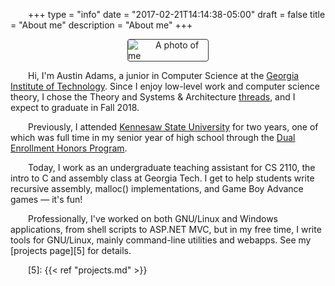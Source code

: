 +++
type = "info"
date = "2017-02-21T14:14:38-05:00"
draft = false
title = "About me"
description = "About me"
+++

<style>
p {
  text-indent: 2em;
}
img {
  border: 1px solid #333;
  border-radius: 4px;
  max-width: 128px;
  display: block;
  margin: 0 auto;
}
</style>

![A photo of me][i1]

Hi, I'm Austin Adams, a junior in Computer Science at the [Georgia
Institute of Technology][1]. Since I enjoy low-level work and computer
science theory, I chose the Theory and Systems & Architecture
[threads][2], and I expect to graduate in Fall 2018.

Previously, I attended [Kennesaw State University][3] for two years, one
of which was full time in my senior year of high school through the [Dual
Enrollment Honors Program][4].

Today, I work as an undergraduate teaching assistant for CS 2110, the
intro to C and assembly class at Georgia Tech. I get to help students
write recursive assembly, malloc() implementations, and Game Boy
Advance games — it's fun!

Professionally, I've worked on both GNU/Linux and Windows applications,
from shell scripts to ASP.NET MVC, but in my free time, I write tools
for GNU/Linux, mainly command-line utilities and webapps. See my
[projects page][5] for details.

[1]: http://gatech.edu/
[2]: http://www.cc.gatech.edu/academics/degree-programs/bachelors/computer-science/threads
[3]: http://kennesaw.edu/
[4]: http://honors.kennesaw.edu/dehp/
[5]: {{< ref "projects.md" >}}

[i1]: /img/about/mugshot.jpg
